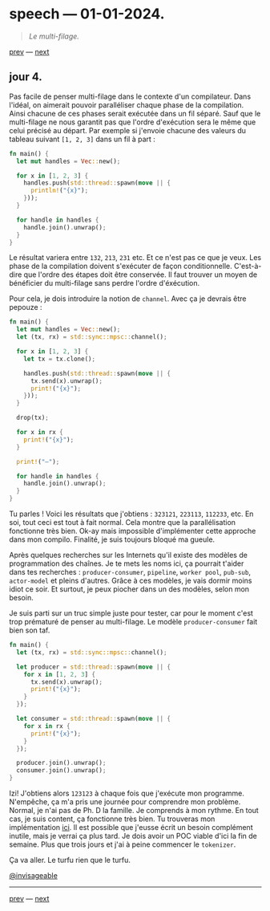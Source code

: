 # speech — 01-01-2024.

> *Le multi-filage.*

[prev](speech-31-07-2024.md) — [next](.)

## jour 4.

Pas facile de penser multi-filage dans le contexte d'un compilateur. Dans l'idéal, on aimerait pouvoir paralléliser chaque phase de la compilation. Ainsi chacune de ces phases serait exécutée dans un fil séparé. Sauf que le multi-filage ne nous garantit pas que l'ordre d'exécution sera le même que celui précisé au départ. Par exemple si j'envoie chacune des valeurs du tableau suivant `[1, 2, 3]` dans un fil à part :    

```rs
fn main() {
  let mut handles = Vec::new();

  for x in [1, 2, 3] {
    handles.push(std::thread::spawn(move || {
      println!("{x}");
    }));
  }

  for handle in handles {
    handle.join().unwrap();
  }
}
```

Le résultat variera entre `132`, `213`, `231` etc. Et ce n'est pas ce que je veux. Les phase de la compilation doivent s'exécuter de façon conditionnelle. C'est-à-dire que l'ordre des étapes doit être conservée. Il faut trouver un moyen de bénéficier du multi-filage sans perdre l'ordre d'éxécution.

Pour cela, je dois introduire la notion de `channel`. Avec ça je devrais être pepouze :

```rs
fn main() {
  let mut handles = Vec::new();
  let (tx, rx) = std::sync::mpsc::channel();

  for x in [1, 2, 3] {
    let tx = tx.clone();

    handles.push(std::thread::spawn(move || {
      tx.send(x).unwrap();
      print!("{x}");
    }));
  }

  drop(tx);

  for x in rx {
    print!("{x}");
  }

  print!("—");

  for handle in handles {
    handle.join().unwrap();
  }
}
```

Tu parles ! Voici les résultats que j'obtiens : `323121`, `223113`, `112233`, etc. En soi, tout ceci est tout à fait normal. Cela montre que la parallélisation fonctionne très bien. Ok-ay mais impossible d'implémenter cette approche dans mon compilo. Finalité, je suis toujours bloqué ma gueule.   

Après quelques recherches sur les Internets qu'il existe des modèles de programmation des chaînes. Je te mets les noms ici, ça pourrait t'aider dans tes recherches : `producer-consumer`, `pipeline`, `worker pool`, `pub-sub`, `actor-model` et pleins d'autres. Grâce à ces modèles, je vais dormir moins idiot ce soir. Et surtout, je peux piocher dans un des modèles, selon mon besoin.    

Je suis parti sur un truc simple juste pour tester, car pour le moment c'est trop prématuré de penser au multi-filage. Le modèle `producer-consumer` fait bien son taf.   

```rs
fn main() {
  let (tx, rx) = std::sync::mpsc::channel();

  let producer = std::thread::spawn(move || {
    for x in [1, 2, 3] {
      tx.send(x).unwrap();
      print!("{x}");
    }
  });

  let consumer = std::thread::spawn(move || {
    for x in rx {
      print!("{x}");
    }
  });

  producer.join().unwrap();
  consumer.join().unwrap();
}
```

Izi! J'obtiens alors `123123` à chaque fois que j'exécute mon programme. N'empêche, ça m'a pris une journée pour comprendre mon problème. Normal, je n'ai pas de Ph. D la famille. Je comprends à mon rythme. En tout cas, je suis content, ça fonctionne très bien. Tu trouveras mon implémentation [ici](https://github.com/invisageable/zo/blob/main/crates/compiler/zo-compiler/src/compiler.rs#L31). Il est possible que j'eusse écrit un besoin complément inutile, mais je verrai ça plus tard. Je dois avoir un POC viable d'ici la fin de semaine. Plus que trois jours et j'ai à peine commencer le `tokenizer`.    

Ça va aller. Le turfu rien que le turfu.    

[@invisageable](https://twitter.com/invisageable)   

---

[prev](speech-31-07-2024.md) — [next](.)
